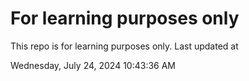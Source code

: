 # For learning purposes only
This repo is for learning purposes only.
Last updated at

Wednesday, July 24, 2024 10:43:36 AM

